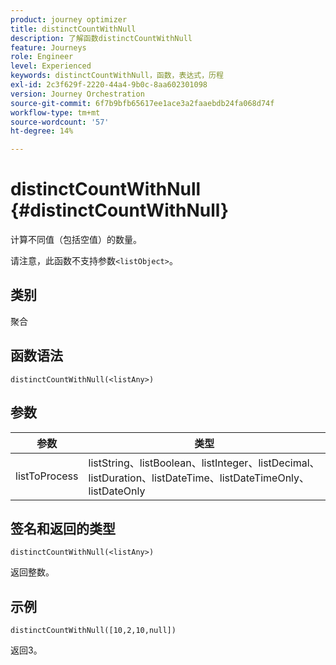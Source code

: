 ```yaml
---
product: journey optimizer
title: distinctCountWithNull
description: 了解函数distinctCountWithNull
feature: Journeys
role: Engineer
level: Experienced
keywords: distinctCountWithNull，函数，表达式，历程
exl-id: 2c3f629f-2220-44a4-9b0c-8aa602301098
version: Journey Orchestration
source-git-commit: 6f7b9bfb65617ee1ace3a2faaebdb24fa068d74f
workflow-type: tm+mt
source-wordcount: '57'
ht-degree: 14%

---
```


# distinctCountWithNull {#distinctCountWithNull}

计算不同值（包括空值）的数量。

请注意，此函数不支持参数`<listObject>`。

## 类别

聚合

## 函数语法

`distinctCountWithNull(<listAny>)`

## 参数

| 参数 | 类型 |
|-----------|------------------|
| listToProcess | listString、listBoolean、listInteger、listDecimal、listDuration、listDateTime、listDateTimeOnly、listDateOnly |

## 签名和返回的类型

`distinctCountWithNull(<listAny>)`

返回整数。

## 示例

`distinctCountWithNull([10,2,10,null])`

返回3。
